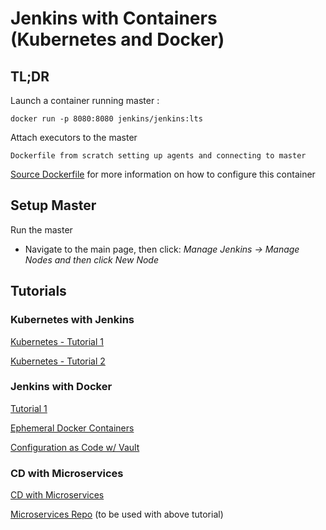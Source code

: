 # Jenkins with Containers (Kubernetes and Docker)

## TL;DR

Launch a container running master :

`docker run -p 8080:8080 jenkins/jenkins:lts`

Attach executors to the master

`Dockerfile from scratch setting up agents and connecting to master`

[Source Dockerfile](https://github.com/jenkinsci/docker) for more information on how to configure this container

## Setup Master 

Run the master

* Navigate to the main page, then click: *Manage Jenkins -> Manage Nodes and then click New Node*

## Tutorials

### Kubernetes with Jenkins

[Kubernetes - Tutorial 1](https://dzone.com/articles/how-to-setup-scalable-jenkins-on-top-of-a-kubernet)

[Kubernetes - Tutorial 2](https://devopscube.com/setup-jenkins-on-kubernetes-cluster/)

### Jenkins with Docker 

[Tutorial 1](https://devopscube.com/jenkins-master-build-slaves-docker-container/)

[Ephemeral Docker Containers](https://engineering.riotgames.com/news/jenkins-ephemeral-docker-tutorial)

[Configuration as Code w/ Vault](https://piotrminkowski.wordpress.com/2018/09/24/running-jenkins-server-with-configuration-as-code/)

### CD with Microservices

[CD with Microservices](https://piotrminkowski.wordpress.com/2017/03/20/microservices-continuous-delivery-with-docker-and-jenkins/)

[Microservices Repo](https://github.com/piomin/sample-spring-microservices) (to be used with above tutorial) 
